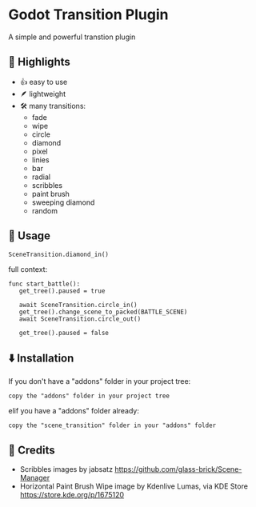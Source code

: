 # Godot Transition Plugin
 
A simple and powerful transtion plugin

## 🌟 Highlights
- 👍 easy to use
- 🪶 lightweight
- 🛠️ many transitions:
	- fade
	- wipe
	- circle
	- diamond
	- pixel
	- linies
	- bar
	- radial
	- scribbles
	- paint brush
	- sweeping diamond
   	- random


## 🚀 Usage
```
SceneTransition.diamond_in()
```

full context:

 ```
func start_battle():
	get_tree().paused = true

	await SceneTransition.circle_in()
	get_tree().change_scene_to_packed(BATTLE_SCENE)
	await SceneTransition.circle_out()
	
	get_tree().paused = false
```


## ⬇️ Installation
If you don't have a "addons" folder in your project tree:

	copy the "addons" folder in your project tree
	
elif you have a "addons" folder already:

	copy the "scene_transition" folder in your "addons" folder


## 📜 Credits
- Scribbles images by jabsatz https://github.com/glass-brick/Scene-Manager
- Horizontal Paint Brush Wipe image by Kdenlive Lumas, via KDE Store https://store.kde.org/p/1675120
